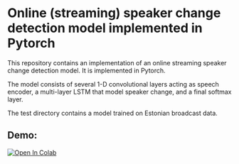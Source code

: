 # Online (streaming) speaker change detection model implemented in Pytorch

This repository contains an implementation of an online streaming speaker change detection model.
It is implemented in Pytorch.

The model consists of several 1-D convolutional layers acting as speech encoder,
a multi-layer LSTM that model speaker change, and a final softmax layer.

The test directory contains a model trained on Estonian broadcast data.

## Demo:

[![Open In Colab](https://colab.research.google.com/assets/colab-badge.svg)](https://colab.research.google.com/alumae/online_speaker_change_detector/blob/main/tutorials/streaming_demo.ipynb)
